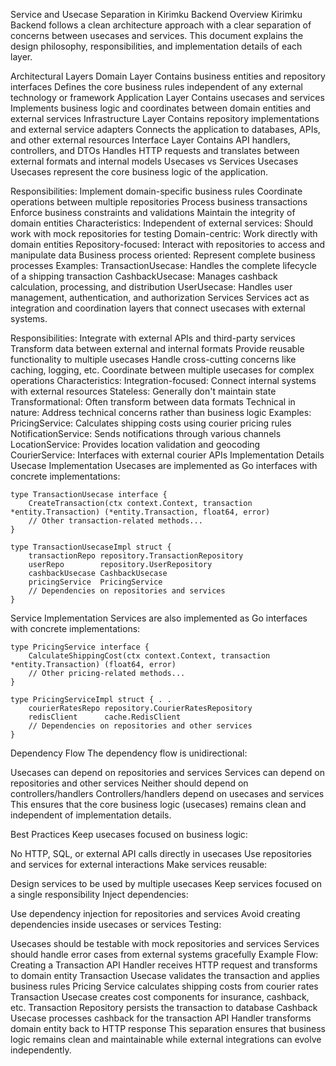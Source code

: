 Service and Usecase Separation in Kirimku Backend
Overview
Kirimku Backend follows a clean architecture approach with a clear separation of concerns between usecases and services. This document explains the design philosophy, responsibilities, and implementation details of each layer.

Architectural Layers
Domain Layer
Contains business entities and repository interfaces
Defines the core business rules independent of any external technology or framework
Application Layer
Contains usecases and services
Implements business logic and coordinates between domain entities and external services
Infrastructure Layer
Contains repository implementations and external service adapters
Connects the application to databases, APIs, and other external resources
Interface Layer
Contains API handlers, controllers, and DTOs
Handles HTTP requests and translates between external formats and internal models
Usecases vs Services
Usecases
Usecases represent the core business logic of the application.

Responsibilities:
Implement domain-specific business rules
Coordinate operations between multiple repositories
Process business transactions
Enforce business constraints and validations
Maintain the integrity of domain entities
Characteristics:
Independent of external services: Should work with mock repositories for testing
Domain-centric: Work directly with domain entities
Repository-focused: Interact with repositories to access and manipulate data
Business process oriented: Represent complete business processes
Examples:
TransactionUsecase: Handles the complete lifecycle of a shipping transaction
CashbackUsecase: Manages cashback calculation, processing, and distribution
UserUsecase: Handles user management, authentication, and authorization
Services
Services act as integration and coordination layers that connect usecases with external systems.

Responsibilities:
Integrate with external APIs and third-party services
Transform data between external and internal formats
Provide reusable functionality to multiple usecases
Handle cross-cutting concerns like caching, logging, etc.
Coordinate between multiple usecases for complex operations
Characteristics:
Integration-focused: Connect internal systems with external resources
Stateless: Generally don't maintain state
Transformational: Often transform between data formats
Technical in nature: Address technical concerns rather than business logic
Examples:
PricingService: Calculates shipping costs using courier pricing rules
NotificationService: Sends notifications through various channels
LocationService: Provides location validation and geocoding
CourierService: Interfaces with external courier APIs
Implementation Details
Usecase Implementation
Usecases are implemented as Go interfaces with concrete implementations:
```
type TransactionUsecase interface {
    CreateTransaction(ctx context.Context, transaction *entity.Transaction) (*entity.Transaction, float64, error)
    // Other transaction-related methods...
}

type TransactionUsecaseImpl struct {
    transactionRepo repository.TransactionRepository
    userRepo        repository.UserRepository
    cashbackUsecase CashbackUsecase
    pricingService  PricingService
    // Dependencies on repositories and services
}
```

Service Implementation
Services are also implemented as Go interfaces with concrete implementations:
```
type PricingService interface {
    CalculateShippingCost(ctx context.Context, transaction *entity.Transaction) (float64, error)
    // Other pricing-related methods...
}

type PricingServiceImpl struct { . .
    courierRatesRepo repository.CourierRatesRepository
    redisClient      cache.RedisClient
    // Dependencies on repositories and other services
}
```

Dependency Flow
The dependency flow is unidirectional:

Usecases can depend on repositories and services
Services can depend on repositories and other services
Neither should depend on controllers/handlers
Controllers/handlers depend on usecases and services
This ensures that the core business logic (usecases) remains clean and independent of implementation details.

Best Practices
Keep usecases focused on business logic:

No HTTP, SQL, or external API calls directly in usecases
Use repositories and services for external interactions
Make services reusable:

Design services to be used by multiple usecases
Keep services focused on a single responsibility
Inject dependencies:

Use dependency injection for repositories and services
Avoid creating dependencies inside usecases or services
Testing:

Usecases should be testable with mock repositories and services
Services should handle error cases from external systems gracefully
Example Flow: Creating a Transaction
API Handler receives HTTP request and transforms to domain entity
Transaction Usecase validates the transaction and applies business rules
Pricing Service calculates shipping costs from courier rates
Transaction Usecase creates cost components for insurance, cashback, etc.
Transaction Repository persists the transaction to database
Cashback Usecase processes cashback for the transaction
API Handler transforms domain entity back to HTTP response
This separation ensures that business logic remains clean and maintainable while external integrations can evolve independently.